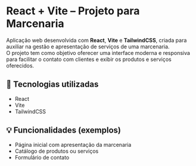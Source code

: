 # React + Vite – Projeto para Marcenaria

Aplicação web desenvolvida com **React**, **Vite** e **TailwindCSS**, criada para auxiliar na gestão e apresentação de serviços de uma marcenaria.  
O projeto tem como objetivo oferecer uma interface moderna e responsiva para facilitar o contato com clientes e exibir os produtos e serviços oferecidos.

## 🚀 Tecnologias utilizadas
- React
- Vite
- TailwindCSS

## 💡 Funcionalidades (exemplos)
- Página inicial com apresentação da marcenaria
- Catálogo de produtos ou serviços
- Formulário de contato

